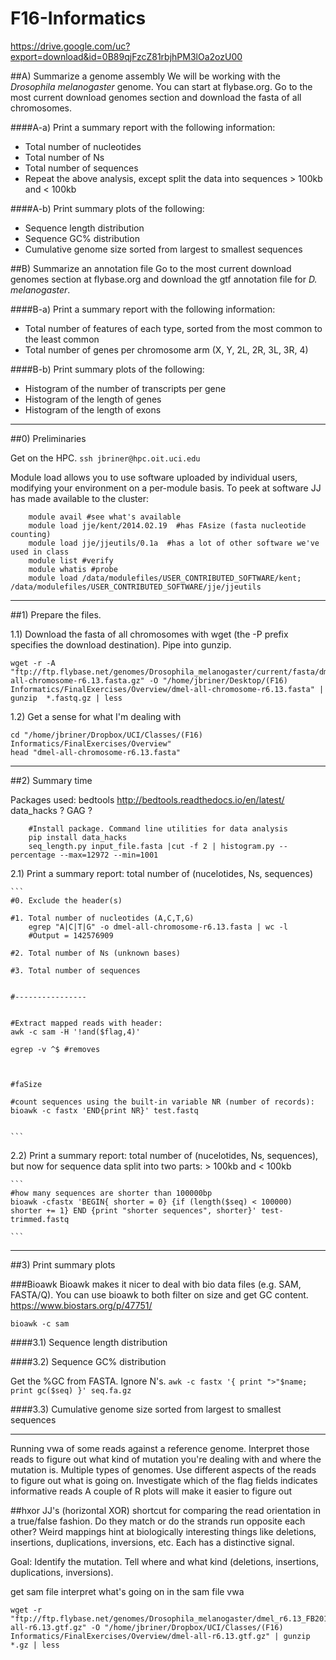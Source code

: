 # F16-Informatics

https://drive.google.com/uc?export=download&id=0B89qjFzcZ81rbjhPM3lOa2ozU00

##A) Summarize a genome assembly
We will be working with the *Drosophila melanogaster* genome. You can start at flybase.org. Go to the most current download genomes section and download the fasta of all chromosomes.

####A-a) Print a summary report with the following information:

+ Total number of nucleotides
+ Total number of Ns
+ Total number of sequences
+ Repeat the above analysis, except split the data into sequences > 100kb and < 100kb

####A-b) Print summary plots of the following:

+ Sequence length distribution
+ Sequence GC% distribution
+ Cumulative genome size sorted from largest to smallest sequences



##B) Summarize an annotation file
Go to the most current download genomes section at flybase.org and download the gtf annotation file for *D. melanogaster*.


####B-a) Print a summary report with the following information:

+ Total number of features of each type, sorted from the most common to the least common
+ Total number of genes per chromosome arm (X, Y, 2L, 2R, 3L, 3R, 4)

####B-b) Print summary plots of the following:
+ Histogram of the number of transcripts per gene
+ Histogram of the length of genes
+ Histogram of the length of exons


-------------------------------------------------

##0) Preliminaries

Get on the HPC.
`ssh jbriner@hpc.oit.uci.edu`

Module load allows you to use software uploaded by individual users, modifying your environment on a per-module basis. 
To peek at software JJ has made available to the cluster:
```shell
	module avail #see what's available
	module load jje/kent/2014.02.19  #has FAsize (fasta nucleotide counting)
	module load jje/jjeutils/0.1a  #has a lot of other software we've used in class
	module list #verify
	module whatis #probe
	module load /data/modulefiles/USER_CONTRIBUTED_SOFTWARE/kent; /data/modulefiles/USER_CONTRIBUTED_SOFTWARE/jje/jjeutils
```



----------------------------------------------------------

##1) Prepare the files.

1.1) Download the fasta of all chromosomes with wget (the -P prefix specifies the download destination). Pipe into gunzip.

```
wget -r -A "ftp://ftp.flybase.net/genomes/Drosophila_melanogaster/current/fasta/dmel-all-chromosome-r6.13.fasta.gz" -O "/home/jbriner/Desktop/(F16) Informatics/FinalExercises/Overview/dmel-all-chromosome-r6.13.fasta" | gunzip  *.fastq.gz | less
```


1.2) Get a sense for what I'm dealing with

```
cd "/home/jbriner/Dropbox/UCI/Classes/(F16) Informatics/FinalExercises/Overview" 
head "dmel-all-chromosome-r6.13.fasta"
```

------------------------------------------------------------------------


##2) Summary time

Packages used:
bedtools http://bedtools.readthedocs.io/en/latest/
data_hacks ?
GAG ?

```
	#Install package. Command line utilities for data analysis
	pip install data_hacks
	seq_length.py input_file.fasta |cut -f 2 | histogram.py --percentage --max=12972 --min=1001
```


2.1) Print a summary report: total number of (nucelotides, Ns, sequences)

	```
	#0. Exclude the header(s)  
	
	#1. Total number of nucleotides (A,C,T,G)
		egrep "A|C|T|G" -o dmel-all-chromosome-r6.13.fasta | wc -l
		#Output = 142576909
	
	#2. Total number of Ns (unknown bases)
	
	#3. Total number of sequences
	
	
	#----------------
	
	
	#Extract mapped reads with header:
	awk -c sam -H '!and($flag,4)'
	
	egrep -v ^$ #removes
	
	

	#faSize 
	
	#count sequences using the built-in variable NR (number of records):
	bioawk -c fastx 'END{print NR}' test.fastq

	
	```



2.2) Print a summary report: total number of (nucelotides, Ns, sequences), but now for sequence data split into two parts: > 100kb and < 100kb

	```
	#how many sequences are shorter than 100000bp
	bioawk -cfastx 'BEGIN{ shorter = 0} {if (length($seq) < 100000) shorter += 1} END {print "shorter sequences", shorter}' test-trimmed.fastq

	```


----------------------------------------------------------------------

##3) Print summary plots

###Bioawk 
Bioawk makes it nicer to deal with bio data files (e.g. SAM, FASTA/Q). You can use bioawk to both filter on size and get GC content. 
https://www.biostars.org/p/47751/

`bioawk -c sam`



####3.1) Sequence length distribution


####3.2) Sequence GC% distribution

Get the %GC from FASTA. Ignore N's.
`awk -c fastx '{ print ">"$name; print gc($seq) }' seq.fa.gz`


####3.3) Cumulative genome size sorted from largest to smallest sequences


----------------------------------------------------------------------


Running vwa of some reads against a reference genome. Interpret those reads to figure out what kind of mutation you're dealing with and where the mutation is. 
Multiple types of genomes.
Use different aspects of the reads to figure out what is going on.
Investigate which of the flag fields indicates informative reads
A couple of R plots will make it easier to figure out


##hxor 
JJ's (horizontal XOR) shortcut for comparing the read orientation in a true/false fashion. Do they match or do the strands run opposite each other? Weird mappings hint at biologically interesting things like deletions, insertions, duplications, inversions, etc. Each has a distinctive signal.


Goal: Identify the mutation. Tell where and what kind (deletions, insertions, duplications, inversions). 

get sam file
interpret what's going on in the sam file
vwa

```
wget -r "ftp://ftp.flybase.net/genomes/Drosophila_melanogaster/dmel_r6.13_FB2016_05/gtf/dmel-all-r6.13.gtf.gz" -O "/home/jbriner/Dropbox/UCI/Classes/(F16) Informatics/FinalExercises/Overview/dmel-all-r6.13.gtf.gz" | gunzip *.gz | less
```
